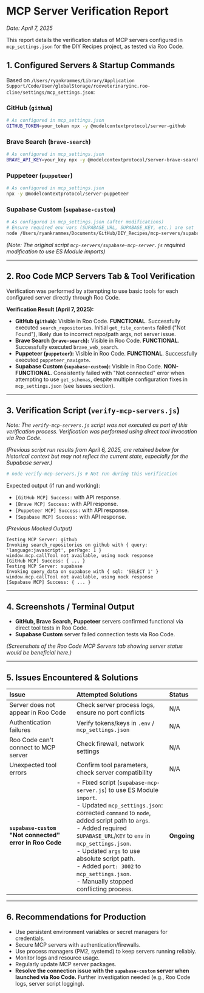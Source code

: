 # MCP Server Verification Report

*Date: April 7, 2025*

This report details the verification status of MCP servers configured in `mcp_settings.json` for the DIY Recipes project, as tested via Roo Code.

## 1. Configured Servers & Startup Commands

Based on `/Users/ryankrammes/Library/Application Support/Code/User/globalStorage/rooveterinaryinc.roo-cline/settings/mcp_settings.json`:

### GitHub (`github`)
```bash
# As configured in mcp_settings.json
GITHUB_TOKEN=your_token npx -y @modelcontextprotocol/server-github
```

### Brave Search (`brave-search`)
```bash
# As configured in mcp_settings.json
BRAVE_API_KEY=your_key npx -y @modelcontextprotocol/server-brave-search
```

### Puppeteer (`puppeteer`)
```bash
# As configured in mcp_settings.json
npx -y @modelcontextprotocol/server-puppeteer
```

### Supabase Custom (`supabase-custom`)
```bash
# As configured in mcp_settings.json (after modifications)
# Ensure required env vars (SUPABASE_URL, SUPABASE_KEY, etc.) are set
node /Users/ryankrammes/Documents/GitHub/DIY_Recipes/mcp-servers/supabase-mcp-server.js
```
*(Note: The original script `mcp-servers/supabase-mcp-server.js` required modification to use ES Module imports)*

---

## 2. Roo Code MCP Servers Tab & Tool Verification

Verification was performed by attempting to use basic tools for each configured server directly through Roo Code.

**Verification Result (April 7, 2025):**

-   **GitHub (`github`):** Visible in Roo Code. **FUNCTIONAL**. Successfully executed `search_repositories`. Initial `get_file_contents` failed ("Not Found"), likely due to incorrect repo/path args, not server issue.
-   **Brave Search (`brave-search`):** Visible in Roo Code. **FUNCTIONAL**. Successfully executed `brave_web_search`.
-   **Puppeteer (`puppeteer`):** Visible in Roo Code. **FUNCTIONAL**. Successfully executed `puppeteer_navigate`.
-   **Supabase Custom (`supabase-custom`):** Visible in Roo Code. **NON-FUNCTIONAL**. Consistently failed with "Not connected" error when attempting to use `get_schemas`, despite multiple configuration fixes in `mcp_settings.json` (see Issues section).

---

## 3. Verification Script (`verify-mcp-servers.js`)

*Note: The `verify-mcp-servers.js` script was not executed as part of this verification process. Verification was performed using direct tool invocation via Roo Code.*

*(Previous script run results from April 6, 2025, are retained below for historical context but may not reflect the current state, especially for the Supabase server.)*

```bash
# node verify-mcp-servers.js # Not run during this verification
```
Expected output (if run and working):
- `[GitHub MCP] Success:` with API response.
- `[Brave MCP] Success:` with API response.
- `[Puppeteer MCP] Success:` with API response.
- `[Supabase MCP] Success:` with API response.

*(Previous Mocked Output)*
```
Testing MCP Server: github
Invoking search_repositories on github with { query: 'language:javascript', perPage: 1 }
window.mcp.callTool not available, using mock response
[GitHub MCP] Success: { ... }
Testing MCP Server: supabase
Invoking query_data on supabase with { sql: 'SELECT 1' }
window.mcp.callTool not available, using mock response
[Supabase MCP] Success: { ... }
```

---

## 4. Screenshots / Terminal Output

-   **GitHub, Brave Search, Puppeteer** servers confirmed functional via direct tool tests in Roo Code.
-   **Supabase Custom** server failed connection tests via Roo Code.

*(Screenshots of the Roo Code MCP Servers tab showing server status would be beneficial here.)*

---

## 5. Issues Encountered & Solutions

| Issue                                                     | Attempted Solutions                                                                                                                                                                                             | Status      |
| :-------------------------------------------------------- | :-------------------------------------------------------------------------------------------------------------------------------------------------------------------------------------------------------------- | :---------- |
| Server does not appear in Roo Code                        | Check server process logs, ensure no port conflicts                                                                                                                                                             | N/A         |
| Authentication failures                                   | Verify tokens/keys in `.env` / `mcp_settings.json`                                                                                                                                                              | N/A         |
| Roo Code can't connect to MCP server                      | Check firewall, network settings                                                                                                                                                                                | N/A         |
| Unexpected tool errors                                    | Confirm tool parameters, check server compatibility                                                                                                                                                             | N/A         |
| **`supabase-custom` "Not connected" error in Roo Code** | - Fixed script (`supabase-mcp-server.js`) to use ES Module `import`.<br>- Updated `mcp_settings.json`: corrected `command` to `node`, added script path to `args`.<br>- Added required `SUPABASE_URL`/`KEY` to `env` in `mcp_settings.json`.<br>- Updated `args` to use absolute script path.<br>- Added `port: 3002` to `mcp_settings.json`.<br>- Manually stopped conflicting process. | **Ongoing** |

---

## 6. Recommendations for Production

-   Use persistent environment variables or secret managers for credentials.
-   Secure MCP servers with authentication/firewalls.
-   Use process managers (PM2, systemd) to keep servers running reliably.
-   Monitor logs and resource usage.
-   Regularly update MCP server packages.
-   **Resolve the connection issue with the `supabase-custom` server when launched via Roo Code.** Further investigation needed (e.g., Roo Code logs, server script logging).
